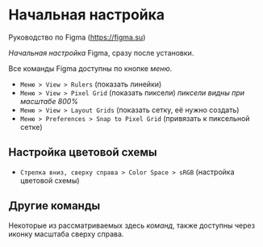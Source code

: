 # Начальная настройка
Руководство по Figma (https://figma.su)

*Начальная настройка* Figma, сразу после установки.

Все команды Figma доступны по кнопке *меню*.

* `Меню > View > Rulers` (показать линейки)
* `Меню > View > Pixel Grid` (показать пиксели) *пиксели видны при масштабе 800%*
* `Меню > View > Layout Grids` (показать сетку, её нужно создать)
* `Меню > Preferences > Snap to Pixel Grid` (привязать к пиксельной сетке)

## Настройка цветовой схемы

* `Стрелка вниз, сверху справа > Color Space > sRGB` (настройка цветовой схемы)

## Другие команды
Некоторые из рассматриваемых здесь *команд*, также доступны через иконку масштаба сверху справа.
